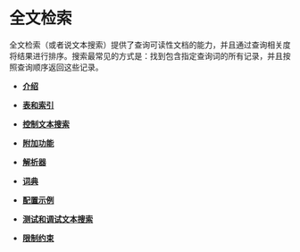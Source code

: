 # 全文检索<a name="ZH-CN_TOPIC_0242370476"></a>

全文检索（或者说文本搜索）提供了查询可读性文档的能力，并且通过查询相关度将结果进行排序。搜索最常见的方式是：找到包含指定查询词的所有记录，并且按照查询顺序返回这些记录。

-   **[介绍](介绍.md)**  

-   **[表和索引](表和索引.md)**  

-   **[控制文本搜索](控制文本搜索.md)**  

-   **[附加功能](附加功能.md)**  

-   **[解析器](解析器.md)**  

-   **[词典](词典.md)**  

-   **[配置示例](配置示例.md)**  

-   **[测试和调试文本搜索](测试和调试文本搜索.md)**  

-   **[限制约束](限制约束.md)**  


